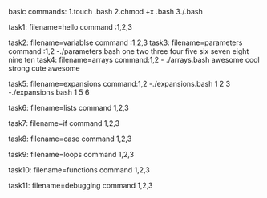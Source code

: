 basic commands:
    1.touch <filename>.bash
    2.chmod +x <filename>.bash
    3./<filename>.bash  

task1:
    filename=hello
    command :1,2,3

task2:
    filename=variablse
    command :1,2,3
task3:
    filename=parameters
    command :1,2
    -./parameters.bash one two three four five six seven eight nine ten
task4:
    filename=arrays
    command:1,2
    - ./arrays.bash awesome cool strong cute awesome
    
task5:
    filename=expansions
    command:1,2
        -./expansions.bash 1 2 3
        -./expansions.bash 1 5 6

task6:
    filename=lists
    command 1,2,3

task7:
    filename=if
    command 1,2,3

task8:
    filename=case
    command 1,2,3

task9:
    filename=loops
    command 1,2,3

task10:
    filename=functions
    command 1,2,3

task11:
    filename=debugging
    command 1,2,3
